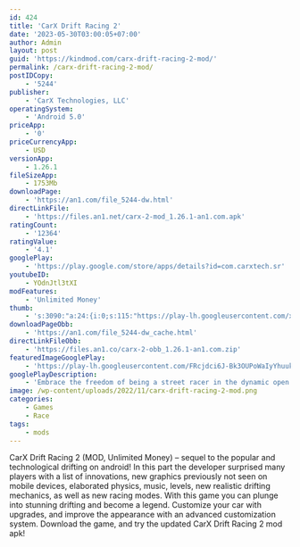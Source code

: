 ```yaml
---
id: 424
title: 'CarX Drift Racing 2'
date: '2023-05-30T03:00:05+07:00'
author: Admin
layout: post
guid: 'https://kindmod.com/carx-drift-racing-2-mod/'
permalink: /carx-drift-racing-2-mod/
postIDCopy:
    - '5244'
publisher:
    - 'CarX Technologies, LLC'
operatingSystem:
    - 'Android 5.0'
priceApp:
    - '0'
priceCurrencyApp:
    - USD
versionApp:
    - 1.26.1
fileSizeApp:
    - 1753Mb
downloadPage:
    - 'https://an1.com/file_5244-dw.html'
directLinkFile:
    - 'https://files.an1.net/carx-2-mod_1.26.1-an1.com.apk'
ratingCount:
    - '12364'
ratingValue:
    - '4.1'
googlePlay:
    - 'https://play.google.com/store/apps/details?id=com.carxtech.sr'
youtubeID:
    - YOdnJtl3tXI
modFeatures:
    - 'Unlimited Money'
thumb:
    - 's:3090:"a:24:{i:0;s:115:"https://play-lh.googleusercontent.com/xXg1HmhPyYLWEs2wZNt1iqg1evX-caGJBlKD8q3zB5BqqhsLvt_M596xwwFPBnovR78=w526-h296";i:1;s:114:"https://play-lh.googleusercontent.com/PXjOlWa4-IFb4CR7Q6Cx8CVUgGT-5UddXkUFBkWMcLOA640RKV00YQQ6lt4I8rhp_A=w526-h296";i:2;s:116:"https://play-lh.googleusercontent.com/49MBGGHi5Px4wAwZQy5GlG_XzXpj3KtSL7CX2NtfAum8hVZSNOkp51F1oKC2A4zWAdBo=w526-h296";i:3;s:115:"https://play-lh.googleusercontent.com/zRHmy6KrnI7ymTiHEMP-jhu2hGXh_rZGhMBynx7WiPJz0Ko9205wQk5tPEBrMdTdr-8=w526-h296";i:4;s:115:"https://play-lh.googleusercontent.com/G-wCReU0HxloJe5LeN04LeBI0JZGNVrcS7ZEa_jIyruVFTq0CkrTyXwzzJYM7N4HsWU=w526-h296";i:5;s:115:"https://play-lh.googleusercontent.com/dxulOTUFdlvqKVzXRfl7tCyjc3kzr767M-J7XALhXaCWZEcl9EoHZOAU-MSlkU_0D7k=w526-h296";i:6;s:115:"https://play-lh.googleusercontent.com/aM8bqBx52Qql67Blk2fUpyJgs1vUva3sNN67DpqYwqiwt7x-pSPHwkd9v914QpDYuIM=w526-h296";i:7;s:115:"https://play-lh.googleusercontent.com/2Lc1QJXtZAZTEwpYn0mXG8_scjdZ6QioZVnSJRjS2NaI8qiE8t6blHaAE__qWdJMDtc=w526-h296";i:8;s:115:"https://play-lh.googleusercontent.com/bCBqxseYaHvdD9ckeP4420XHQVH6Z012kclN_6iqMCRs_e23Ymfn739BVAtT6vos-4U=w526-h296";i:9;s:115:"https://play-lh.googleusercontent.com/h_P4ModF6QpXpPa514etqIOLJ-ltTTEx9oAkQdhms8HedcgX2cv9LdA3GcDQg1Db9sQ=w526-h296";i:10;s:114:"https://play-lh.googleusercontent.com/CnvixUaAilu5LRKKJJcr661YC3SFHIqj_K51ae1ZrhnMU54pRTRRi6vClnDSUE8rnA=w526-h296";i:11;s:115:"https://play-lh.googleusercontent.com/mY55GhP9euhWZOkK8SOO5ngasZC2vaLUg0OAOJdpNFNhCirL5wCta_e0u8j9qqviNk4=w526-h296";i:12;s:114:"https://play-lh.googleusercontent.com/5wC-V7RbvIr4sZukTkSlaS7alj0u4PxE2dmtTEI3r8rxykYAPwhwF3osEYrhn_YaYg=w526-h296";i:13;s:115:"https://play-lh.googleusercontent.com/GJ_jj9WRdQPnHl10Pv5CnE9TMMP5kLbM6mgoN6DHTD7SnpThVSr_M8g0YRMKP-fytbo=w526-h296";i:14;s:116:"https://play-lh.googleusercontent.com/dYOx6fN5ndCglzk08n_-wQ8_a_12UnEkhnYBFHdg7lxddtvmNXLG6nGJ9q5OFSRK3FYt=w526-h296";i:15;s:114:"https://play-lh.googleusercontent.com/9i_UA7D0p3PEOF8jdzI0Q4rVt21EFfsuclL1jaA1I7Fez_UvmKmht3KMkDi7Iyqp0w=w526-h296";i:16;s:115:"https://play-lh.googleusercontent.com/mmZt3n4xdkPmqnfNZcVqsSx6TMpMQTx4Uk7CtvQdBUqx1PwfJUYro3TDF63yhbbsNdY=w526-h296";i:17;s:115:"https://play-lh.googleusercontent.com/OKRMTqIPAnjaaiQYMhLV9pWR1sy8Tw_8FK1ngdDmbOVT0mWhU3aalk_gljHXu04CtM4=w526-h296";i:18;s:114:"https://play-lh.googleusercontent.com/u58fVj3qzv127sZyZ91XTE9C5lqDhfNKwLBNKB-5hi4E1HQmO72tuse0GYxdpI48nQ=w526-h296";i:19;s:115:"https://play-lh.googleusercontent.com/qHXFY_xmgE-hLfootfYmNOPo2ek3yEkZWwqxnj3MWI1oUZR4J66LhkFWqJOihhvGmA4=w526-h296";i:20;s:115:"https://play-lh.googleusercontent.com/5BiP1WoVI3bgO0rwNXB8nclnCsLz0owr2me4ExBBrtHYfWGLXC2sLNBGRb4VCE9Xm9c=w526-h296";i:21;s:115:"https://play-lh.googleusercontent.com/RQaZTWJ9xU8sTM1So7MwDjen5CrIEi4YiqCneJL8NH0OR3wFW0qPGwIyqs70WRUiL10=w526-h296";i:22;s:116:"https://play-lh.googleusercontent.com/Xhp7wjc0gfToCjzmp-3_Eq2yVpfsPeqd9Ze0jqewWUSyYLe9EzY39VjXiMEjA-qbGnHA=w526-h296";i:23;s:114:"https://play-lh.googleusercontent.com/_i3ui4huMRdSrD6nzoCaWG6udPcqkN3AYviIW2DuBO-5Ux4juRqt6gbk3mmFv-M0Xg=w526-h296";}";'
downloadPageObb:
    - 'https://an1.com/file_5244-dw_cache.html'
directLinkFileObb:
    - 'https://files.an1.co/carx-2-obb_1.26.1-an1.com.zip'
featuredImageGooglePlay:
    - 'https://play-lh.googleusercontent.com/FRcjdci6J-Bk3OUPoWaIyYhuuks-up1U9wm_F-TYXlRFDtsX4M6NEwCPxuaqnqgNaQ'
googlePlayDescription:
    - 'Embrace the freedom of being a street racer in the dynamic open world of CarX Street. Accept the challenge and become the legend of Sunset City. Realistic races on highways and city streets, plus top-speed drift races from the makers of CarX Drift Racing 2.Build the car of your dreams using part tuning that unlocks all the physics of CarX Technology car behavior.Explore every corner - the enormous world of CarX Street and the exciting car races will leave you exhilarated! Conquer clubs, hit top speed, and drift!.'
image: /wp-content/uploads/2022/11/carx-drift-racing-2-mod.png
categories:
    - Games
    - Race
tags:
    - mods
---
```


CarX Drift Racing 2 (MOD, Unlimited Money) – sequel to the popular and technological drifting on android! In this part the developer surprised many players with a list of innovations, new graphics previously not seen on mobile devices, elaborated physics, music, levels, new realistic drifting mechanics, as well as new racing modes. With this game you can plunge into stunning drifting and become a legend. Customize your car with upgrades, and improve the appearance with an advanced customization system. Download the game, and try the updated CarX Drift Racing 2 mod apk!